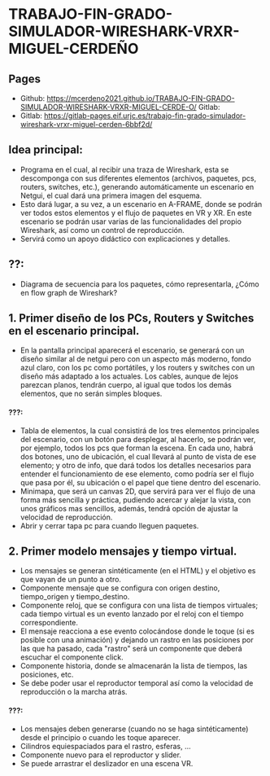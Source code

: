 # TRABAJO-FIN-GRADO-SIMULADOR-WIRESHARK-VRXR-MIGUEL-CERDEÑO

## Pages
- Github: https://mcerdeno2021.github.io/TRABAJO-FIN-GRADO-SIMULADOR-WIRESHARK-VRXR-MIGUEL-CERDE-O/
Gitlab: 
- Gitlab: https://gitlab-pages.eif.urjc.es/trabajo-fin-grado-simulador-wireshark-vrxr-miguel-cerden-6bbf2d/

## Idea principal:
- Programa en el cual, al recibir una traza de Wireshark, esta se descomponga con sus diferentes elementos (archivos, paquetes, pcs, routers, switches, etc.), generando automáticamente un escenario en Netgui, el cual dará una primera imagen del esquema.
- Esto dará lugar, a su vez, a un escenario en A-FRAME, donde se podrán ver todos estos elementos y el flujo de paquetes en VR y XR. En este escenario se podrán usar varias de las funcionalidades del propio Wireshark, así como un control de reproducción.
- Servirá como un apoyo didáctico con explicaciones y detalles.

## ??:
- Diagrama de secuencia para los paquetes, cómo representarla, ¿Cómo en flow graph de Wireshark?



## 1. Primer diseño de los PCs, Routers y Switches en el escenario principal.

- En la pantalla principal aparecerá el escenario, se generará con un diseño similar al de netgui pero con un aspecto más moderno, fondo azul claro, con los pc como portátiles, y los routers y switches con un diseño más adaptado a los actuales. Los cables, aunque de lejos parezcan planos, tendrán cuerpo, al igual que todos los demás elementos, que no serán simples bloques.

#### ???:
- Tabla de elementos, la cual consistirá de los tres elementos principales del escenario, con un botón para desplegar, al hacerlo, se podrán ver, por ejemplo, todos los pcs que forman la escena. En cada uno, habrá dos botones, uno de ubicación, el cual llevará al punto de vista de ese elemento; y otro de info, que dará todos los detalles necesarios para entender el funcionamiento de ese elemento, como podría ser el flujo que pasa por él, su ubicación o el papel que tiene dentro del escenario.
- Minimapa, que será un canvas 2D, que servirá para ver el flujo de una forma más sencilla y práctica, pudiendo acercar y alejar la vista, con unos gráficos mas sencillos, además, tendrá opción de ajustar la velocidad de reproducción.
- Abrir y cerrar tapa pc para cuando lleguen paquetes.


## 2. Primer modelo mensajes y tiempo virtual.

- Los mensajes se generan sintéticamente (en el HTML) y el objetivo es que vayan de un punto a otro.
- Componente mensaje que se configura con origen destino, tiempo_origen y tiempo_destino.
- Componente reloj, que se configura con una lista de tiempos virtuales; cada tiempo virtual es un evento lanzado por el reloj con el tiempo correspondiente.
- El mensaje reacciona a ese evento colocándose donde le toque (si es posible con una animación) y dejando un rastro en las posiciones por las que ha pasado, cada "rastro" será un componente que deberá escuchar el componente click.
- Componente historia, donde se almacenarán la lista de tiempos, las posiciones, etc.
- Se debe poder usar el reproductor temporal así como la velocidad de reproducción o la marcha atrás.

#### ???:
- Los mensajes deben generarse (cuando no se haga sintéticamente) desde el principio o cuando les toque aparecer.
- Cilindros equiespaciados para el rastro, esferas, ... 
- Componente nuevo para el reproductor y slider.
- Se puede arrastrar el deslizador en una escena VR.